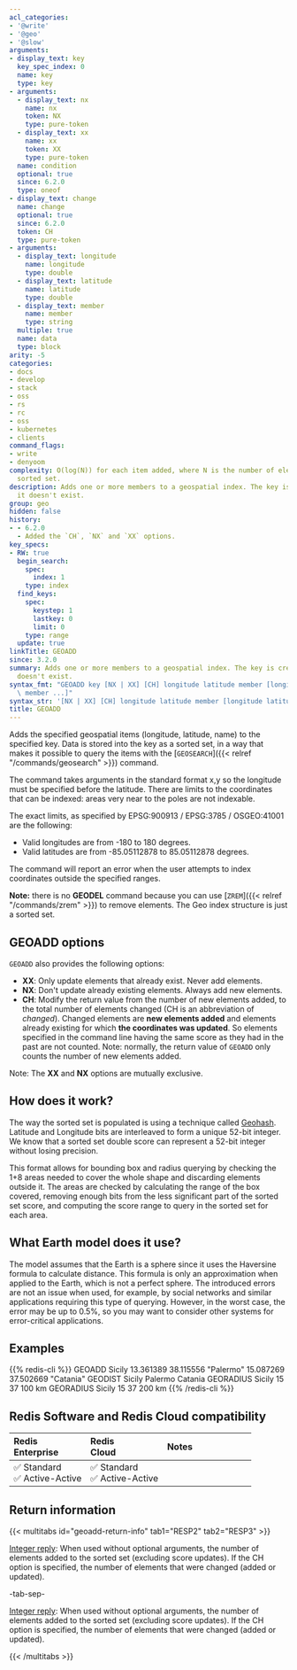 ```yaml
---
acl_categories:
- '@write'
- '@geo'
- '@slow'
arguments:
- display_text: key
  key_spec_index: 0
  name: key
  type: key
- arguments:
  - display_text: nx
    name: nx
    token: NX
    type: pure-token
  - display_text: xx
    name: xx
    token: XX
    type: pure-token
  name: condition
  optional: true
  since: 6.2.0
  type: oneof
- display_text: change
  name: change
  optional: true
  since: 6.2.0
  token: CH
  type: pure-token
- arguments:
  - display_text: longitude
    name: longitude
    type: double
  - display_text: latitude
    name: latitude
    type: double
  - display_text: member
    name: member
    type: string
  multiple: true
  name: data
  type: block
arity: -5
categories:
- docs
- develop
- stack
- oss
- rs
- rc
- oss
- kubernetes
- clients
command_flags:
- write
- denyoom
complexity: O(log(N)) for each item added, where N is the number of elements in the
  sorted set.
description: Adds one or more members to a geospatial index. The key is created if
  it doesn't exist.
group: geo
hidden: false
history:
- - 6.2.0
  - Added the `CH`, `NX` and `XX` options.
key_specs:
- RW: true
  begin_search:
    spec:
      index: 1
    type: index
  find_keys:
    spec:
      keystep: 1
      lastkey: 0
      limit: 0
    type: range
  update: true
linkTitle: GEOADD
since: 3.2.0
summary: Adds one or more members to a geospatial index. The key is created if it
  doesn't exist.
syntax_fmt: "GEOADD key [NX | XX] [CH] longitude latitude member [longitude\n  latitude\
  \ member ...]"
syntax_str: '[NX | XX] [CH] longitude latitude member [longitude latitude member ...]'
title: GEOADD
---
```

Adds the specified geospatial items (longitude, latitude, name) to the specified key. Data is stored into the key as a sorted set, in a way that makes it possible to query the items with the [`GEOSEARCH`]({{< relref "/commands/geosearch" >}}) command.

The command takes arguments in the standard format x,y so the longitude must be specified before the latitude. There are limits to the coordinates that can be indexed: areas very near to the poles are not indexable.

The exact limits, as specified by EPSG:900913 / EPSG:3785 / OSGEO:41001 are the following:

* Valid longitudes are from -180 to 180 degrees.
* Valid latitudes are from -85.05112878 to 85.05112878 degrees.

The command will report an error when the user attempts to index coordinates outside the specified ranges.

**Note:** there is no **GEODEL** command because you can use [`ZREM`]({{< relref "/commands/zrem" >}}) to remove elements. The Geo index structure is just a sorted set.

## GEOADD options

`GEOADD` also provides the following options:

* **XX**: Only update elements that already exist. Never add elements.
* **NX**: Don't update already existing elements. Always add new elements.
* **CH**: Modify the return value from the number of new elements added, to the total number of elements changed (CH is an abbreviation of *changed*). Changed elements are **new elements added** and elements already existing for which **the coordinates was updated**. So elements specified in the command line having the same score as they had in the past are not counted. Note: normally, the return value of `GEOADD` only counts the number of new elements added.

Note: The **XX** and **NX** options are mutually exclusive.

How does it work?
---

The way the sorted set is populated is using a technique called
[Geohash](https://en.wikipedia.org/wiki/Geohash). Latitude and Longitude
bits are interleaved to form a unique 52-bit integer. We know
that a sorted set double score can represent a 52-bit integer without losing
precision.

This format allows for bounding box and radius querying by checking the 1+8 areas needed to cover the whole shape and discarding elements outside it. The areas are checked by calculating the range of the box covered, removing enough bits from the less significant part of the sorted set score, and computing the score range to query in the sorted set for each area.

What Earth model does it use?
---

The model assumes that the Earth is a sphere since it uses the Haversine formula to calculate distance. This formula is only an approximation when applied to the Earth, which is not a perfect sphere.
The introduced errors are not an issue when used, for example, by social networks and similar applications requiring this type of querying. 
However, in the worst case, the error may be up to 0.5%, so you may want to consider other systems for error-critical applications.

## Examples

{{% redis-cli %}}
GEOADD Sicily 13.361389 38.115556 "Palermo" 15.087269 37.502669 "Catania"
GEODIST Sicily Palermo Catania
GEORADIUS Sicily 15 37 100 km
GEORADIUS Sicily 15 37 200 km
{{% /redis-cli %}}

## Redis Software and Redis Cloud compatibility

| Redis<br />Enterprise | Redis<br />Cloud | <span style="min-width: 9em; display: table-cell">Notes</span> |
|:----------------------|:-----------------|:------|
| <span title="Supported">&#x2705; Standard</span><br /><span title="Supported"><nobr>&#x2705; Active-Active</nobr></span> | <span title="Supported">&#x2705; Standard</span><br /><span title="Supported"><nobr>&#x2705; Active-Active</nobr></span> |  |

## Return information

{{< multitabs id="geoadd-return-info" 
    tab1="RESP2" 
    tab2="RESP3" >}}

[Integer reply](../../develop/reference/protocol-spec#integers): When used without optional arguments, the number of elements added to the sorted set (excluding score updates).  If the CH option is specified, the number of elements that were changed (added or updated).

-tab-sep-

[Integer reply](../../develop/reference/protocol-spec#integers): When used without optional arguments, the number of elements added to the sorted set (excluding score updates).  If the CH option is specified, the number of elements that were changed (added or updated).

{{< /multitabs >}}

